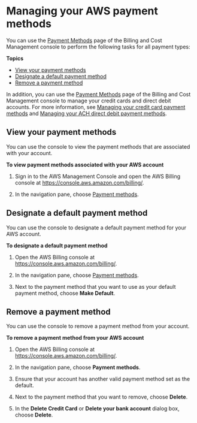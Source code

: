 # Managing your AWS payment methods<a name="manage-payment-method"></a>

You can use the [Payment Methods](https://console.aws.amazon.com/billing/home#/paymentmethods) page of the Billing and Cost Management console to perform the following tasks for all payment types:

**Topics**
+ [View your payment methods](#manage-view-credit)
+ [Designate a default payment method](#manage-designate-default)
+ [Remove a payment method](#manage-remove-credit)

In addition, you can use the [Payment Methods](https://console.aws.amazon.com/billing/home#/paymentmethods) page of the Billing and Cost Management console to manage your credit cards and direct debit accounts\. For more information, see [Managing your credit card payment methods](manage-cc.md) and [Managing your ACH direct debit payment methods](manage-debit.md)\.

## View your payment methods<a name="manage-view-credit"></a>

You can use the console to view the payment methods that are associated with your account\.<a name="view-credit"></a>

**To view payment methods associated with your AWS account**

1. Sign in to the AWS Management Console and open the AWS Billing console at [https://console\.aws\.amazon\.com/billing/](https://console.aws.amazon.com/billing/)\.

1. In the navigation pane, choose [Payment methods](https://console.aws.amazon.com/billing/home#/paymentmethods)\. 

## Designate a default payment method<a name="manage-designate-default"></a>

You can use the console to designate a default payment method for your AWS account\.<a name="designate-default"></a>

**To designate a default payment method**

1. Open the AWS Billing console at [https://console\.aws\.amazon\.com/billing/](https://console.aws.amazon.com/billing/home?#/)\.

1. In the navigation pane, choose [Payment methods](https://console.aws.amazon.com/billing/home#/paymentmethods)\. 

1. Next to the payment method that you want to use as your default payment method, choose **Make Default**\.

## Remove a payment method<a name="manage-remove-credit"></a>

You can use the console to remove a payment method from your account\.<a name="remove-credit"></a>

**To remove a payment method from your AWS account**

1. Open the AWS Billing console at [https://console\.aws\.amazon\.com/billing/](https://console.aws.amazon.com/billing/home?#/)\.

1. In the navigation pane, choose **Payment methods**\.

1. Ensure that your account has another valid payment method set as the default\.

1. Next to the payment method that you want to remove, choose **Delete**\.

1. In the **Delete Credit Card** or **Delete your bank account** dialog box, choose **Delete**\.